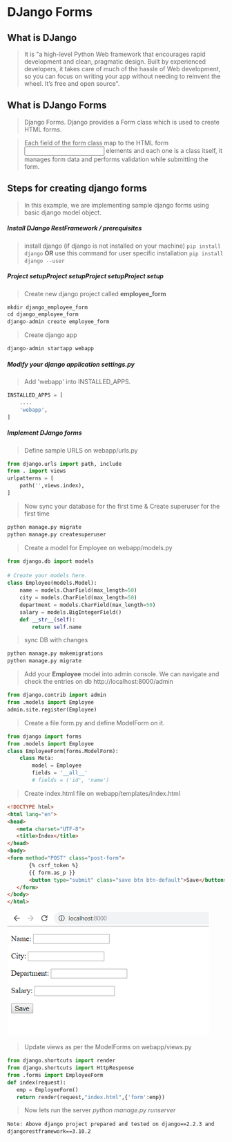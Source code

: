 # DJango Forms

What is DJango
------
> It is "a high-level Python Web framework that encourages rapid development and clean, pragmatic design. Built by experienced developers, it takes care of much of the hassle of Web development, so you can focus on writing your app without needing to reinvent the wheel. It’s free and open source".

What is DJango Forms
------
> Django Forms. Django provides a Form class which is used to create HTML forms.

> Each field of the form class map to the HTML form <input> elements and each one is a class itself, it manages form data and performs validation while submitting the form.

Steps for creating django forms
------
> In this example, we are implementing sample django forms using basic django model object.

##### Install DJango RestFramework / prerequisites
> install django (if django is not installed on your machine)
`pip install django`
> **OR**
> use this command for user specific installation 
`pip install django --user`

##### Project setupProject setupProject setupProject setup

> Create new django project called **employee_form**

```python
mkdir django_employee_form
cd django_employee_form
django-admin create employee_form
```
 > Create django app 

```python 
django-admin startapp webapp
```

##### Modify your django application settings.py
> Add 'webapp' into INSTALLED_APPS.

```python
INSTALLED_APPS = [
    ....
    'webapp',
]
```
##### Implement DJango forms

> Define sample URLS on webapp/urls.py

```python
from django.urls import path, include
from . import views
urlpatterns = [
    path('',views.index),
]
```
> Now sync your database for the first time & Create superuser for the first time

```python
python manage.py migrate
python manage.py createsuperuser
```

> Create a model for Employee on webapp/models.py

```python
from django.db import models

# Create your models here.
class Employee(models.Model):
    name = models.CharField(max_length=50)
    city = models.CharField(max_length=50)
    department = models.CharField(max_length=50)
    salary = models.BigIntegerField()
    def __str__(self):
        return self.name
```
> sync DB with changes

```python
python manage.py makemigrations
python manage.py migrate
```

> Add your **Employee** model into admin console. We can navigate and check the entries on db http://localhost:8000/admin

```python
from django.contrib import admin
from .models import Employee
admin.site.register(Employee)
```

> Create a file form.py and define ModelForm on it.
```python
from django import forms
from .models import Employee
class EmployeeForm(forms.ModelForm):
    class Meta:
        model = Employee
        fields = '__all__'
        # fields = ('id', 'name')
```

> Create index.html file on webapp/templates/index.html
 
 ```html
<!DOCTYPE html>  
<html lang="en">  
<head>  
    <meta charset="UTF-8">  
    <title>Index</title>  
</head>  
<body>  
<form method="POST" class="post-form">  
        {% csrf_token %}  
        {{ form.as_p }}  
        <button type="submit" class="save btn btn-default">Save</button>  
    </form>  
</body>  
</html>  
```
![alt text](https://github.com/prabhakar2020/django_forms/blob/master/preview.PNG)
> Update views as per the ModelForms on webapp/views.py
 
 ```python
from django.shortcuts import render
from django.shortcuts import HttpResponse
from .forms import EmployeeForm
def index(request):
    emp = EmployeeForm()
    return render(request,"index.html",{'form':emp})  
```
> Now lets run the server *python manage.py runserver*

`Note: Above django project prepared and tested on django==2.2.3 and djangorestframework==3.10.2`
